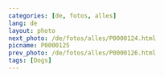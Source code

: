 ```yaml
---
categories: [de, fotos, alles]
lang: de
layout: photo
next_photo: /de/fotos/alles/P0000124.html
picname: P0000125
prev_photo: /de/fotos/alles/P0000126.html
tags: [Dogs]
---
```

